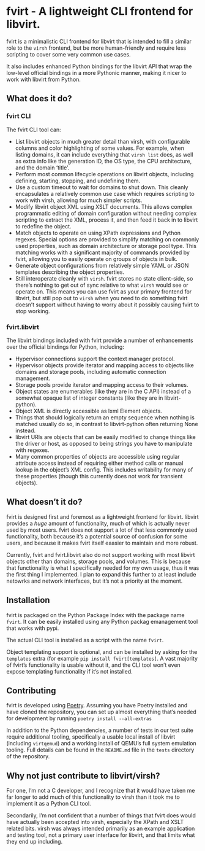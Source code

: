 # fvirt - A lightweight CLI frontend for libvirt.

fvirt is a minimalistic CLI frontend for libvirt that is intended to
fill a similar role to the `virsh` frontend, but be more human-friendly
and require less scripting to cover some very common use cases.

It also includes enhanced Python bindings for the libvirt API that wrap
the low-level official bindings in a more Pythonic manner, making it
nicer to work with libvirt from Python.

## What does it do?

### fvirt CLI

The fvirt CLI tool can:

- List libvirt objects in much greater detail than virsh, with
  configurable columns and color highlighting of some values. For example,
  when listing domains, it can include everything that `virsh list`
  does, as well as extra info like the generation ID, the OS type,
  the CPU architecture, and the domain ‘title’.
- Perform most common lifecycle operations on libvirt objects, including
  defining, starting, stopping, and undefining them.
- Use a custom timeout to wait for domains to shut down. This cleanly
  encapsulates a relatively common use case which requires scripting to
  work with virsh, allowing for much simpler scripts.
- Modify libvirt object XML using XSLT documents. This allows complex
  programmatic editing of domain configuration without needing complex
  scripting to extract the XML, process it, and then feed it back in to
  libvirt to redefine the object.
- Match objects to operate on using XPath expressions and Python
  regexes. Special options are provided to simplify matching on commonly
  used properties, such as domain architecture or storage pool type. This
  matching works with a significant majority of commands provided by
  fvirt, allowing you to easily operate on groups of objects in bulk.
- Generate object configurations from relatively simple YAML or JSON
  templates describing the object properties.
- Still interoperate cleanly with `virsh`. fvirt stores no state
  client-side, so there’s nothing to get out of sync relative to what
  `virsh` would see or operate on. This means you can use fvirt as your
  primary frontend for libvirt, but still pop out to `virsh` when you
  need to do something fvirt doesn’t support without having to worry
  about it possibly causing fvirt to stop working.

### fvirt.libvirt

The libvirt bindings included with fvirt provide a number of enhancements
over the official bindings for Python, including:

- Hypervisor connections support the context manager protocol.
- Hypervisor objects provide iterator and mapping access to objects like
  domains and storage pools, including automatic connection management.
- Storage pools provide iterator and mapping access to their volumes.
- Object states are enumerables (like they are in the C API) instead
  of a somewhat opaque list of integer constants (like they are in
  libvirt-python).
- Object XML is directly accessible as lxml Element objects.
- Things that should logically return an empty sequence when nothing
  is matched usually do so, in contrast to libvirt-python often returning
  None instead.
- libvirt URIs are objects that can be easily modified to change things
  like the driver or host, as opposed to being strings you have to
  manipulate with regexes.
- Many common properties of objects are accessible using regular attribute
  access instead of requiring either method calls or manual lookup in the
  object’s XML config. This includes writability for many of these
  properties (though this currently does not work for transient objects).

## What doesn’t it do?

fvirt is designed first and foremost as a lightweight frontend for
libvirt. libvirt provides a _huge_ amount of functionality, much of which
is actually never used by most users. fvirt does not support a lot of
that less commonly used functionality, both because it’s a potential
source of confusion for some users, and because it makes fvirt itself
eaasier to maintain and more robust.

Currently, fvirt and fvirt.libvirt also do not support working with
most libvirt objects other than domains, storage pools, and volumes. This
is because that functionality is what I specifically needed for my own
usage, thus it was the first thing I implemented. I plan to expand this
further to at least include netowrks and network interfaces, but it’s
not a priority at the moment.

## Installation

fvirt is packaged on the Python Package Index with the package name
`fvirt`. It can be easily installed using any Python packag emanagement
tool that works with pypi.

The actual CLI tool is installed as a script with the name `fvirt`.

Object templating support is optional, and can be installed by asking for
the `templates` extra (for example `pip install fvirt[templates]`. A vast
majority of fvirt’s functionality is usable without it, and the CLI
tool won’t even expose templating functionality if it’s not installed.

## Contributing

fvirt is developed using [Poetry](https://python-poetry.org/). Assuming
you have Poetry installed and have cloned the repository, you can set
up almost everything that’s needed for development by running `poetry
install --all-extras`

In addition to the Python dependencies, a number of tests in our test
suite require additional tooling, specifically a usable local install
of libvirt (including `virtqemud`) and a working install of QEMU’s
full system emulation tooling. Full details can be found in the
`README.md` file in the `tests` directory of the repository.

## Why not just contribute to libvirt/virsh?

For one, I’m not a C developer, and I recognize that it would have
taken me far longer to add much of this functionality to virsh than it
took me to implement it as a Python CLI tool.

Secondarily, I’m not confident that a number of things that fvirt
does would have actually been accepted into virsh, especially the XPath
and XSLT related bits. virsh was always intended primarily as an example
application and testing tool, not a primary user interface for libvirt,
and that limits what they end up including.
